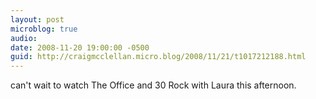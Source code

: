 ```yaml
---
layout: post
microblog: true
audio: 
date: 2008-11-20 19:00:00 -0500
guid: http://craigmcclellan.micro.blog/2008/11/21/t1017212188.html
---
```

can't wait to watch The Office and 30 Rock with Laura this afternoon.
